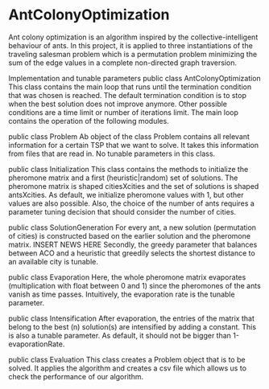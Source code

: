 # AntColonyOptimization

Ant colony optimization is an algorithm inspired by the collective-intelligent behaviour of ants. In this project, it is applied to three instantiations of the traveling salesman problem which is a permutation problem minimizing the sum of the edge values in a complete non-directed graph traversion.

Implementation and tunable parameters
public class AntColonyOptimization
This class contains the main loop that runs until the termination condition that was chosen is reached. The default termination condition is to stop when the best solution does not improve anymore. Other possible conditions are a time limit or number of iterations limit. 
The main loop contains the operation of the following modules. 

public class Problem
Ab object of the class Problem contains all relevant information for a certain TSP that we want to solve. It takes this information from files that are read in. No tunable parameters in this class.  

public class Initialization
This class contains the methods to initialize the pheromone matrix and a first (heuristic|random) set of solutions. The pheromone matrix is shaped citiesXcities and the set of solutions is shaped antsXcities. As default, we initialize pheromone values with 1, but other values are also possible. Also, the choice of the number of ants requires a parameter tuning decision that should consider the number of cities.   

public class SolutionGeneration
For every ant, a new solution (permutation of cities) is constructed based on the earlier solution and the pheromone matrix. 
INSERT NEWS HERE 
Secondly, the greedy parameter that balances between ACO and a heuristic that greedily selects the shortest distance to an available city is tunable. 

public class Evaporation
Here, the whole pheromone matrix evaporates (multiplication with float between 0 and 1) since the pheromones of the ants vanish as time passes. Intuitively, the evaporation rate is the tunable parameter. 

public class Intensification
After evaporation, the entries of the matrix that belong to the best (n) solution(s) are intensified by adding a constant. This is also a tunable parameter. As default, it should not be bigger than 1-evaporationRate.

public class Evaluation
This class creates a Problem object that is to be solved. It applies the algorithm and creates a csv file which allows us to check the performance of our algorithm.
